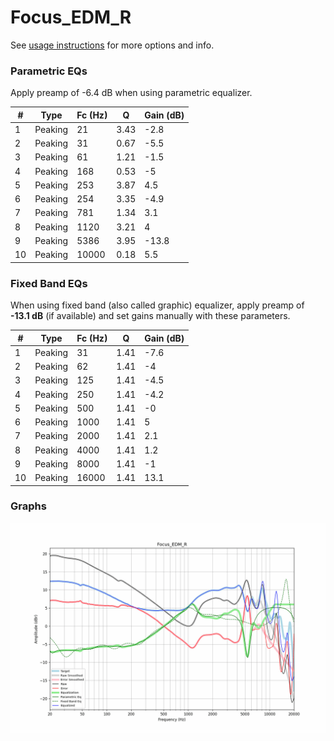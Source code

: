 # Focus_EDM_R
See [usage instructions](https://github.com/jaakkopasanen/AutoEq#usage) for more options and info.

### Parametric EQs
Apply preamp of -6.4 dB when using parametric equalizer.

|   # | Type    |   Fc (Hz) |    Q |   Gain (dB) |
|-----|---------|-----------|------|-------------|
|   1 | Peaking |        21 | 3.43 |        -2.8 |
|   2 | Peaking |        31 | 0.67 |        -5.5 |
|   3 | Peaking |        61 | 1.21 |        -1.5 |
|   4 | Peaking |       168 | 0.53 |        -5   |
|   5 | Peaking |       253 | 3.87 |         4.5 |
|   6 | Peaking |       254 | 3.35 |        -4.9 |
|   7 | Peaking |       781 | 1.34 |         3.1 |
|   8 | Peaking |      1120 | 3.21 |         4   |
|   9 | Peaking |      5386 | 3.95 |       -13.8 |
|  10 | Peaking |     10000 | 0.18 |         5.5 |

### Fixed Band EQs
When using fixed band (also called graphic) equalizer, apply preamp of **-13.1 dB** (if available) and set gains manually with these parameters.

|   # | Type    |   Fc (Hz) |    Q |   Gain (dB) |
|-----|---------|-----------|------|-------------|
|   1 | Peaking |        31 | 1.41 |        -7.6 |
|   2 | Peaking |        62 | 1.41 |        -4   |
|   3 | Peaking |       125 | 1.41 |        -4.5 |
|   4 | Peaking |       250 | 1.41 |        -4.2 |
|   5 | Peaking |       500 | 1.41 |        -0   |
|   6 | Peaking |      1000 | 1.41 |         5   |
|   7 | Peaking |      2000 | 1.41 |         2.1 |
|   8 | Peaking |      4000 | 1.41 |         1.2 |
|   9 | Peaking |      8000 | 1.41 |        -1   |
|  10 | Peaking |     16000 | 1.41 |        13.1 |

### Graphs
![](./Focus_EDM_R.png)
